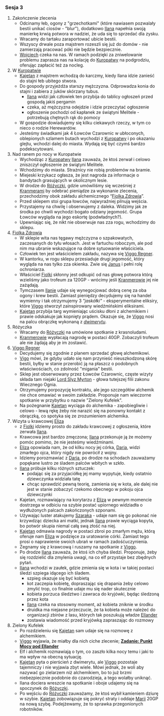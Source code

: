 ### Sesja 3
1. Zakończenie zlecenia
	* Odcinamy łeb, ogony z "grzechotkami" (które nawiasem pozwalały bestii unikać ciosów - "blur"), dodatkowo [Ilana](#g_ilana) napełnia swoją manierkę krwią potwora w nadziei, że uda się to sprzedać dla zysku.
	* Wracamy do tartaku zaraportować ubicie bestii.
	* Wszyscy drwale poza majstrem rozeszli się już do domów - nie zamierzają pracować póki nie będzie bezpiecznie.
	* [Wojciech](#p_wojciech) czeka na nas. W ramach podzięki za zniwelowanie problemu zaprasza nas na kolację do [Kuropatwy](#l_kuropatwa) na podgrodziu, oferując zapłacić też za nocleg.
2. W [Kuropatwie](#l_kuropatwa)
	* [Kajetan](#g_kajetan) z majstrem wchodzą do karczmy, kiedy Ilana idzie zanieść do stajni łeb ubitego stwora.
	* Do gospody przyjeżdża starszy mężczyzna. Odprowadza konia do stajni i zabiera z juków skórzany tubus.
		* [Ilana](#g_ilana) widzi jak człowiek ten przybija do tablicy ogłoszeń przed gospodą jakiś pergamin
		* czeka, aż mężczyzna odejdzie i idzie przeczytać ogłoszenie
		* ogłoszenie pochodzi od kapłanek ze świątyni Melitele - potrzebują chętnych rąk do pomocy
	* W gospodzie dowiadujemy się kilku ciekawych rzeczy, w tym co nieco o rodzie Herewardów.
	* Jesteśmy świadkami jak 4 Łowców Czarownic w ubłoconych, oblepionych szlamem butach wychodzi z [Kuropatwy](#l_kuropatwa) i po okazaniu glejtu, wchodzi dalej do miasta. Wydają się być czymś bardzo podekscytowani. 
3. Nad ranem po nocy w Kuropatwie
	* Wychodząc z [Kuropatwy](#l_kuropatwa) [Ilana](#g_ilana) zauważa, że ktoś zerwał i celowo zniszczył ogłoszenie ze świątyni Melitele.
	* Wchodzimy do miasta. Strażnicy nie robią problemów na bramie.
	* Miejeski krzykacz ogłasza, że jest nagroda za informacje o bandytach grasujących w okolicznym lesie.
	* W drodze do [Różyczki](#l_rozyczka), gdzie umówiliśmy się wcześniej z [Kranmerami](#p_otto_kranmer) by odebrać pieniądze za wykonanie zlecenia, przechodzimy obok zakładu alchemicznego “[Fiolka Zdrowia](#l_fiolka_zdrowia)”.
	* Przed sklepem stoi grupa łowców, najwyraźniej pilnują wejścia.
	* Przystajemy na chwilę i obserwujemy z daleka. Widzimy jak ze środka po chwili wychodzi bogato odziany jegomość. Grupa Łowców wygląda na jego eskortę (podwładnych?).
	* Upewniając się, że nikt nie obserwuje nas zza rogu, wchodzimy do sklepu.
4. [Fiolka Zdrowia](#l_fiolka_zdrowia)
	* W sklepie wita nas tęgawy mężczyzna o szpakowatych, zaczesanych do tyłu włosach. Jest w fartuchu roboczym, ale pod nim ma ubranie wskazujące na dobre sytuowanie właściciela.
	* Człowiek ten jest właścicielem zakładu, nazywa się [Viggo Regner](#p_viggo_regner). 
	* W kantorku, w rogu sklepu przesiaduje drugi jegomość, który wygląda na nas tylko zza okienka. Zwie się [Janus](#p_lukrecja_schattenwort) i pełni rolę ochroniarza.
	* Właściciel [Fiolki](#l_fiolka_zdrowia) skłonny jest odkupić od nas głowę potwora którą wzieliśmy jako trofeum za 120GP - wrócimy jeśli [Kranmerowie](#p_otto_kranmer) jej nie zażądają.
	* Tymczasem [Ilanie](#g_ilana) udaje się wynegocjować dobrą cenę za oba ogony i krew bestii. Zamiast pieniędzy decydujemy się na handel wymienny i tak otrzymujemy 3 *"jaskółki"* - eksperymentalne eliksiry, które [Viggo](#p_viggo_regner) stworzył zainspirowany wiedźmińskimi eliksirami.
	* [Kajetan](#g_kajetan) przybija targ wymieniając uścisku dłoni z alchemikiem i prawie odskakuje jak kopnięty prądem. Okazuje się, że [Viggo](#p_viggo_regner) nosi na palcu obrączkę wykonaną z [*dwimerytu*](#r_dwimeryt).
5. Różyczka
	* Wracamy do [Różyczki](#l_rozyczka) na umówione spotkanie z krasnoludami.
	* [Kranmerowie](#p_otto_kranmer) wypłacają nagrodę w postaci 40GP. Zobaczyli trofeum ale nie żądają aby je im zostawić.
6. [Viggo Regner](#p_viggo_regner)
	* Decydujemy się zgodnie z planem sprzedać głowę alchemikowi. 
	* [Vigo](#p_viggo_regner) mówi, że gdyby udało się nam przynieść nieuszkodzoną skórę bestii, byłby w stanie przerobić ją na płaszcz o podobnych właściwościach, co zdolność "migania" bestii.
	* Sklep jest obserwowany przez Łowców Czarownic, częste wizyty składa tam niejaki [Lord Slyz Myrton](#p_lord_myrton) - głowa tutejszej filii zakonu Wiecznego Ognia.
	* Otrzymujemy porpozycję kontraktu, ale jego szczegółów alchemik nie chce omawiać w swoim zakładzie. Proponuje nam wieczorne spotkanie w przybytku o nazwie "Zielony Kufelek".
	* Na pożegnanie [Kajetan](#g_kajetan) wyciąga do alchemika - zapobiegliwie i celowo - lewą rękę żeby nie narazić się na ponowny kontakt z obrączką, co spotyka się ze zrozumieniem alchemika.
7. Wizyta u krawcowej [Eliza](#p_eliza)
	* z [Fiolki](#l_fiolka_zdrowia) idziemy prosto do zakładu krawcowej z ogłoszenia, które zerwała [Ilana](#g_ilana).
	* Krawcowa jest bardzo zmęczona; [Ilana](#g_ilana) przekonuje ją że możemy pomóc pomimo, że nie jesteśmy wiedźminami.
	* [Eliza](#p_eliza) opowiada nam, że od kilku nocy jej córka, [Daria](#p_daria), widzi zmarłego ojca, który nigdy nie powrócił z wojny.
	* Idziemy porozmawiać z [Darią](#p_daria), po drodze na schodach zauważamy popękane lustro ze śladem palców wbitych w szkło.
	* [Ilana](#g_ilana) próbuje kilku różnych sztuczek:
		* podając się za przyjaciółkę jej mamy wypytuje, kiedy ostatnio dziewczynka widziała tatę
		* chcąc sprawdzić pewną teorię, zamienia się w kota, ale dalej nie jest w stanie zobaczyć rzekomo obecnego w pokoju ojca dziewczynki
	* Kajetan, rozmawiający na korytarzu z [Elizą](#p_eliza) w pewnym momencie dostrzega w odbiciu na szybie postać upiornego widziadła o wydłużonych palcach zakończonych szponami. 
	* Używając luster atakujemy [Szaraka](#b_szarak) - udaje nam się go pokonać nie krzywdząc dziecka ani matki, jednak [Ilana](#g_ilana) prawie wyciąga kopyta, bo potwór skupia niemal całą swą złość na niej.
	* [Kajetan](#g_kajetan) odmawia nagrody w postaci zbroi po zmarłym mężu, którą oferuje nam [Eliza](#p_eliza) w podzięce za uratowanie córki. Zamiast tego prosi o naprawienie swoich ubrań w ramach zadośćuczynienia.
	* Żegnamy się z krawcową i ruszamy na spotkanie z [Viggo](#p_viggo_regner).
	* Po drodze [Ilana](#g_ilana) zauważa, że ktoś ich chyba śledzi. Proponuje, żeby się rozdzielić dla zmylenia uwagi, na co elf przystaje bez zbędnych pytań.
	* [Ilana](#g_ilana) wchodzi w zaułek, gdzie zmienia się w kota i w takiej postaci śledzi szpiega idącego ich śladem.
		* szpieg okazuje się być kobietą
		* kot zaczepia kobietę, dopraszając się drapania żeby celowo zmylić trop, co finalnie udaje mu się nader skutecznie
		* kobieta porzuca śledztwo i zawraca do kryjówki, będąc śledzoną przez kota
		* [Ilana](#g_ilana) czeka na stosowny moment, aż kobieta zniknie w środku
		* druidka ma niejasne przeczucie, że ta kobieta może należeć do organizacji zbirów z lasu, których tak poszukują władze [Ellander](#l_ellander)
		* zostawia wiadomość przed kryjówką zapraszając do rozmowy
8. Zielony Kufelek
	* Po rozdzieleniu się [Kajetan](#g_kajetan) sam udaje się na rozmowę z alchemikiem.
	* [Viggo](#p_viggo_regner) wyjawia, że miałby dla nich ciche zlecenie; **[Zadanie: Punkt Mocy pod Ellander](#z_q2)**
	* Elf i alchemik rozmawiają o tym, co zaszło kilka nocy temu i jaki to ma wpływ na obecną sytuację.
	* [Kajetan](#g_kajetan) pyta o pierścień z dwimerytu, ale [Viggo](#p_viggo_regner) pozostaje tajemniczy i nie wyjawia zbyt wiele. Mówi jednak, że woli aby nazywać go zielarzem niż alchemikiem, bo to już brzmi niebezpiecznie podobnie do czarodzieja, a tego wolałby uniknąć.
	* Ilana dociera wreszcie na spotkanie i oboje udajemy się na spoczynek do [Różyczki](#l_rozyczka).
	* Po wejściu do [Różyczki](#l_rozyczka) zauważamy, że ktoś wybił kamieniem dziurę w szybie. [Kajetan](#g_kajetan) zobowiązuje się pokryć straty i oddaje [Marii](#p_maria) 20GP na nową szybę. Podejżewamy, że to sprawka przegonionych robotników.
	